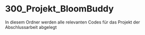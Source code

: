 # 300_Projekt_BloomBuddy
 In diesem Ordner werden alle relevanten Codes für das Projekt der Abschlussarbeit abgelegt
